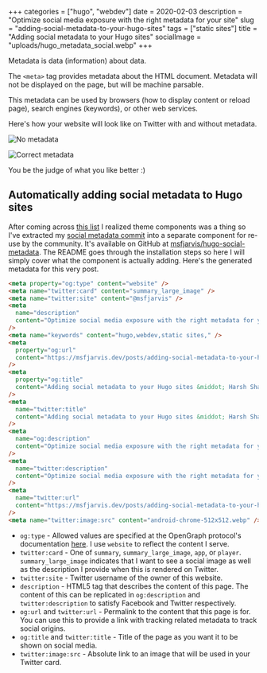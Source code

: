 +++
categories = ["hugo", "webdev"]
date = 2020-02-03
description = "Optimize social media exposure with the right metadata for your site"
slug = "adding-social-metadata-to-your-hugo-sites"
tags = ["static sites"]
title = "Adding social metadata to your Hugo sites"
socialImage = "uploads/hugo_metadata_social.webp"
+++

Metadata is data (information) about data.

The `<meta>` tag provides metadata about the HTML document. Metadata will not be displayed on the page, but will be machine parsable.

This metadata can be used by browsers (how to display content or reload page), search engines (keywords), or other web services.

Here's how your website will look like on Twitter with and without metadata.

![No metadata](/uploads/hugo_metadata_no_meta.webp)

![Correct metadata](/uploads/hugo_metadata_correct_meta.webp)

You be the judge of what you like better :)

## Automatically adding social metadata to Hugo sites

After coming across [this list](https://github.com/budparr/awesome-hugo#theme-components) I realized theme components was a thing so I've extracted my [social metadata commit](https://github.com/msfjarvis/msfjarvis.dev/commit/cc08039a6b4a6b649bdd8710295383d2388c9955) into a separate component for re-use by the community. It's available on GitHub at [msfjarvis/hugo-social-metadata](https://github.com/msfjarvis/hugo-social-metadata). The README goes through the installation steps so here I will simply cover what the component is actually adding. Here's the generated metadata for this very post.

```html
<meta property="og:type" content="website" />
<meta name="twitter:card" content="summary_large_image" />
<meta name="twitter:site" content="@msfjarvis" />
<meta
  name="description"
  content="Optimize social media exposure with the right metadata for your site"
/>
<meta name="keywords" content="hugo,webdev,static sites," />
<meta
  property="og:url"
  content="https://msfjarvis.dev/posts/adding-social-metadata-to-your-hugo-sites/"
/>
<meta
  property="og:title"
  content="Adding social metadata to your Hugo sites &middot; Harsh Shandilya"
/>
<meta
  name="twitter:title"
  content="Adding social metadata to your Hugo sites &middot; Harsh Shandilya"
/>
<meta
  name="og:description"
  content="Optimize social media exposure with the right metadata for your site"
/>
<meta
  name="twitter:description"
  content="Optimize social media exposure with the right metadata for your site"
/>
<meta
  name="twitter:url"
  content="https://msfjarvis.dev/posts/adding-social-metadata-to-your-hugo-sites/"
/>
<meta name="twitter:image:src" content="android-chrome-512x512.webp" />
```

- `og:type` - Allowed values are specified at the OpenGraph protocol's documentation [here](https://ogp.me/#types). I use `website` to reflect the content I serve.
- `twitter:card` - One of `summary`, `summary_large_image`, `app`, or `player`. `summary_large_image` indicates that I want to see a social image as well as the description I provide when this is rendered on Twitter.
- `twitter:site` - Twitter username of the owner of this website.
- `description` - HTML5 tag that describes the content of this page. The content of this can be replicated in `og:description` and `twitter:description` to satisfy Facebook and Twitter respectively.
- `og:url` and `twitter:url` - Permalink to the content that this page is for. You can use this to provide a link with tracking related metadata to track social origins.
- `og:title` and `twitter:title` - Title of the page as you want it to be shown on social media.
- `twitter:image:src` - Absolute link to an image that will be used in your Twitter card.
